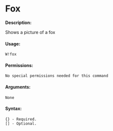 # Fox

**Description:**

Shows a picture of a fox

#### Usage:

```
W!fox
```

#### Permissions:

```
No special permissions needed for this command
```

#### Arguments:

```
None
```

#### Syntax:

```
{} - Required.
[] - Optional.
```
